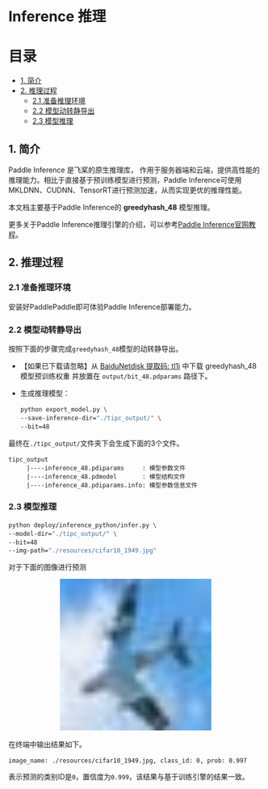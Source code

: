 # Inference 推理


# 目录

- [1. 简介](#1-简介)
- [2. 推理过程](#2-推理过程)
    - [2.1 准备推理环境](#21-准备推理环境)
    - [2.2 模型动转静导出](#22-模型动转静导出)
    - [2.3 模型推理](#23-模型推理)


## 1. 简介

Paddle Inference 是飞桨的原生推理库， 作用于服务器端和云端，提供高性能的推理能力。相比于直接基于预训练模型进行预测，Paddle Inference可使用MKLDNN、CUDNN、TensorRT进行预测加速，从而实现更优的推理性能。

本文档主要基于Paddle Inference的 **greedyhash_48** 模型推理。

更多关于Paddle Inference推理引擎的介绍，可以参考[Paddle Inference官网教程](https://www.paddlepaddle.org.cn/documentation/docs/zh/guides/05_inference_deployment/inference/inference_cn.html)。


## 2. 推理过程

### 2.1 准备推理环境

安装好PaddlePaddle即可体验Paddle Inference部署能力。


### 2.2 模型动转静导出

按照下面的步骤完成`greedyhash_48`模型的动转静导出。

- 【如果已下载请忽略】从 [BaiduNetdisk 提取码: tl1i](https://pan.baidu.com/s/1-90a8HEEHM4zmqk5T6DCrQ) 中下载 greedyhash_48 模型预训练权重 并放置在 `output/bit_48.pdparams` 路径下。

- 生成推理模型：

    ```bash
    python export_model.py \
    --save-inference-dir="./tipc_output/" \
    --bit=48
    ```

最终在`./tipc_output/`文件夹下会生成下面的3个文件。

```
tipc_output
     |----inference_48.pdiparams     : 模型参数文件
     |----inference_48.pdmodel       : 模型结构文件
     |----inference_48.pdiparams.info: 模型参数信息文件
```

### 2.3 模型推理


```bash
python deploy/inference_python/infer.py \
--model-dir="./tipc_output/" \
--bit=48
--img-path="./resources/cifar10_1949.jpg"
```

对于下面的图像进行预测

<div align="center">
    <img src="./resources/cifar10_1949.jpg" width=300">
</div>

在终端中输出结果如下。

```
image_name: ./resources/cifar10_1949.jpg, class_id: 0, prob: 0.997
```

表示预测的类别ID是`0`，置信度为`0.999`，该结果与基于训练引擎的结果一致。

